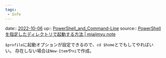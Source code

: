 ```yaml
---
tags:
 - Info
---
```


date:: [2022-10-06](Daily_Note/2022-10-06.md)
up:: [PowerShell_and_Command-Line](../Bar/App/PowerShell_and_Command-Line.md)
source:: [PowerShellを指定したディレクトリで起動する方法 | miajimyu note](https://www.miajimyu.com/docs/powershell/powershell-tips/how-to-set-location-at-startup/)

`$profile`に起動オプションが設定できるので、`cd $home`とでもしてやればいい。
存在しない場合は`New-Item`や`ni`で作成。

